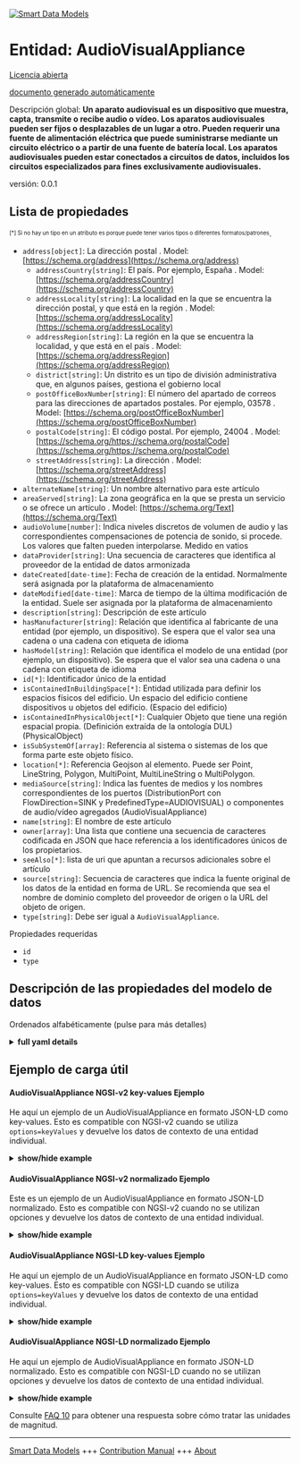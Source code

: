 <!-- 10-Header -->    
[![Smart Data Models](https://smartdatamodels.org/wp-content/uploads/2022/01/SmartDataModels_logo.png "Logo")](https://smartdatamodels.org)    
Entidad: AudioVisualAppliance    
=============================<!-- /10-Header -->    
<!-- 15-License -->    
[Licencia abierta](https://github.com/smart-data-models//dataModel.S4BLDG/blob/master/AudioVisualAppliance/LICENSE.md)    
[documento generado automáticamente](https://docs.google.com/presentation/d/e/2PACX-1vTs-Ng5dIAwkg91oTTUdt8ua7woBXhPnwavZ0FxgR8BsAI_Ek3C5q97Nd94HS8KhP-r_quD4H0fgyt3/pub?start=false&loop=false&delayms=3000#slide=id.gb715ace035_0_60)    
<!-- /15-License -->    
<!-- 20-Description -->    
Descripción global: **Un aparato audiovisual es un dispositivo que muestra, capta, transmite o recibe audio o vídeo.  Los aparatos audiovisuales pueden ser fijos o desplazables de un lugar a otro. Pueden requerir una fuente de alimentación eléctrica que puede suministrarse mediante un circuito eléctrico o a partir de una fuente de batería local. Los aparatos audiovisuales pueden estar conectados a circuitos de datos, incluidos los circuitos especializados para fines exclusivamente audiovisuales.**    
versión: 0.0.1    
<!-- /20-Description -->    
<!-- 30-PropertiesList -->    
## Lista de propiedades    
<sup><sub>[*] Si no hay un tipo en un atributo es porque puede tener varios tipos o diferentes formatos/patrones</sub></sup>.    
- `address[object]`: La dirección postal  . Model: [https://schema.org/address](https://schema.org/address)	- `addressCountry[string]`: El país. Por ejemplo, España  . Model: [https://schema.org/addressCountry](https://schema.org/addressCountry)    
	- `addressLocality[string]`: La localidad en la que se encuentra la dirección postal, y que está en la región  . Model: [https://schema.org/addressLocality](https://schema.org/addressLocality)    
	- `addressRegion[string]`: La región en la que se encuentra la localidad, y que está en el país  . Model: [https://schema.org/addressRegion](https://schema.org/addressRegion)    
	- `district[string]`: Un distrito es un tipo de división administrativa que, en algunos países, gestiona el gobierno local      
	- `postOfficeBoxNumber[string]`: El número del apartado de correos para las direcciones de apartados postales. Por ejemplo, 03578  . Model: [https://schema.org/postOfficeBoxNumber](https://schema.org/postOfficeBoxNumber)    
	- `postalCode[string]`: El código postal. Por ejemplo, 24004  . Model: [https://schema.org/https://schema.org/postalCode](https://schema.org/https://schema.org/postalCode)    
	- `streetAddress[string]`: La dirección  . Model: [https://schema.org/streetAddress](https://schema.org/streetAddress)    
- `alternateName[string]`: Un nombre alternativo para este artículo  - `areaServed[string]`: La zona geográfica en la que se presta un servicio o se ofrece un artículo  . Model: [https://schema.org/Text](https://schema.org/Text)- `audioVolume[number]`: Indica niveles discretos de volumen de audio y las correspondientes compensaciones de potencia de sonido, si procede. Los valores que falten pueden interpolarse. Medido en vatios  - `dataProvider[string]`: Una secuencia de caracteres que identifica al proveedor de la entidad de datos armonizada  - `dateCreated[date-time]`: Fecha de creación de la entidad. Normalmente será asignada por la plataforma de almacenamiento  - `dateModified[date-time]`: Marca de tiempo de la última modificación de la entidad. Suele ser asignada por la plataforma de almacenamiento  - `description[string]`: Descripción de este artículo  - `hasManufacturer[string]`: Relación que identifica al fabricante de una entidad (por ejemplo, un dispositivo). Se espera que el valor sea una cadena o una cadena con etiqueta de idioma  - `hasModel[string]`: Relación que identifica el modelo de una entidad (por ejemplo, un dispositivo). Se espera que el valor sea una cadena o una cadena con etiqueta de idioma  - `id[*]`: Identificador único de la entidad  - `isContainedInBuildingSpace[*]`: Entidad utilizada para definir los espacios físicos del edificio. Un espacio del edificio contiene dispositivos u objetos del edificio. (Espacio del edificio)  - `isContainedInPhysicalObject[*]`: Cualquier Objeto que tiene una región espacial propia.  (Definición extraída de la ontología DUL) (PhysicalObject)  - `isSubSystemOf[array]`: Referencia al sistema o sistemas de los que forma parte este objeto físico.  - `location[*]`: Referencia Geojson al elemento. Puede ser Point, LineString, Polygon, MultiPoint, MultiLineString o MultiPolygon.  - `mediaSource[string]`: Indica las fuentes de medios y los nombres correspondientes de los puertos (DistributionPort con FlowDirection=SINK y PredefinedType=AUDIOVISUAL) o componentes de audio/vídeo agregados (AudioVisualAppliance)  - `name[string]`: El nombre de este artículo  - `owner[array]`: Una lista que contiene una secuencia de caracteres codificada en JSON que hace referencia a los identificadores únicos de los propietarios.  - `seeAlso[*]`: lista de uri que apuntan a recursos adicionales sobre el artículo  - `source[string]`: Secuencia de caracteres que indica la fuente original de los datos de la entidad en forma de URL. Se recomienda que sea el nombre de dominio completo del proveedor de origen o la URL del objeto de origen.  - `type[string]`: Debe ser igual a `AudioVisualAppliance`.  <!-- /30-PropertiesList -->    
<!-- 35-RequiredProperties -->    
Propiedades requeridas    
- `id`  - `type`  <!-- /35-RequiredProperties -->    
<!-- 40-RequiredProperties -->    
<!-- /40-RequiredProperties -->    
<!-- 50-DataModelHeader -->    
## Descripción de las propiedades del modelo de datos    
Ordenados alfabéticamente (pulse para más detalles)    
<!-- /50-DataModelHeader -->    
<!-- 60-ModelYaml -->    
<details><summary><strong>full yaml details</strong></summary>      
```yaml    
AudioVisualAppliance:      
  description: 'An audio-visual appliance is a device that displays, captures, transmits, or receives audio or video.  Audio-visual appliances may be fixed in place or may be able to be moved from one space to another. They may require an electrical supply that may be supplied either by an electrical circuit or provided from a local battery source. Audio-visual appliances may be connected to data circuits including specialist circuits for audio visual purposes only.'      
  properties:      
    address:      
      description: The mailing address      
      properties:      
        addressCountry:      
          description: 'The country. For example, Spain'      
          type: string      
          x-ngsi:      
            model: https://schema.org/addressCountry      
            type: Property      
        addressLocality:      
          description: 'The locality in which the street address is, and which is in the region'      
          type: string      
          x-ngsi:      
            model: https://schema.org/addressLocality      
            type: Property      
        addressRegion:      
          description: 'The region in which the locality is, and which is in the country'      
          type: string      
          x-ngsi:      
            model: https://schema.org/addressRegion      
            type: Property      
        district:      
          description: 'A district is a type of administrative division that, in some countries, is managed by the local government'      
          type: string      
          x-ngsi:      
            type: Property      
        postOfficeBoxNumber:      
          description: 'The post office box number for PO box addresses. For example, 03578'      
          type: string      
          x-ngsi:      
            model: https://schema.org/postOfficeBoxNumber      
            type: Property      
        postalCode:      
          description: 'The postal code. For example, 24004'      
          type: string      
          x-ngsi:      
            model: https://schema.org/https://schema.org/postalCode      
            type: Property      
        streetAddress:      
          description: The street address      
          type: string      
          x-ngsi:      
            model: https://schema.org/streetAddress      
            type: Property      
        streetNr:      
          description: Number identifying a specific property on a public street      
          type: string      
          x-ngsi:      
            type: Property      
      type: object      
      x-ngsi:      
        model: https://schema.org/address      
        type: Property      
    alternateName:      
      description: An alternative name for this item      
      type: string      
      x-ngsi:      
        type: Property      
    areaServed:      
      description: The geographic area where a service or offered item is provided      
      type: string      
      x-ngsi:      
        model: https://schema.org/Text      
        type: Property      
    audioVolume:      
      description: 'Indicates discrete audio volume levels and corresponding sound power offsets, if applicable. Missing values may be interpolated. Measured in watts'      
      type: number      
      x-ngsi:      
        type: Property      
    dataProvider:      
      description: A sequence of characters identifying the provider of the harmonised data entity      
      type: string      
      x-ngsi:      
        type: Property      
    dateCreated:      
      description: Entity creation timestamp. This will usually be allocated by the storage platform      
      format: date-time      
      type: string      
      x-ngsi:      
        type: Property      
    dateModified:      
      description: Timestamp of the last modification of the entity. This will usually be allocated by the storage platform      
      format: date-time      
      type: string      
      x-ngsi:      
        type: Property      
    description:      
      description: A description of this item      
      type: string      
      x-ngsi:      
        type: Property      
    hasManufacturer:      
      description: 'A relationship identifying the manufacturer of an entity (e.g., device). The value is expected to be a string or a string with language tag'      
      type: string      
      x-ngsi:      
        type: Property      
    hasModel:      
      description: 'A relationship identifying the model of an entity (e.g., device). The value is expected to be a string or a string with language tag'      
      type: string      
      x-ngsi:      
        type: Property      
    id:      
      anyOf:      
        - description: Identifier format of any NGSI entity      
          maxLength: 256      
          minLength: 1      
          pattern: ^[\w\-\.\{\}\$\+\*\[\]`|~^@!,:\\]+$      
          type: string      
          x-ngsi:      
            type: Property      
        - description: Identifier format of any NGSI entity      
          format: uri      
          type: string      
          x-ngsi:      
            type: Property      
      description: Unique identifier of the entity      
      x-ngsi:      
        type: Property      
    isContainedInBuildingSpace:      
      anyOf:      
        - description: Identifier format of any NGSI entity      
          maxLength: 256      
          minLength: 1      
          pattern: ^[\w\-\.\{\}\$\+\*\[\]`|~^@!,:\\]+$      
          type: string      
          x-ngsi:      
            type: Property      
        - description: Identifier format of any NGSI entity      
          format: uri      
          type: string      
          x-ngsi:      
            type: Property      
      description: An entity used to define the physical spaces of the building. A building space contains devices or building objects. (BuildingSpace)      
      x-ngsi:      
        type: Property      
    isContainedInPhysicalObject:      
      anyOf:      
        - description: Identifier format of any NGSI entity      
          maxLength: 256      
          minLength: 1      
          pattern: ^[\w\-\.\{\}\$\+\*\[\]`|~^@!,:\\]+$      
          type: string      
          x-ngsi:      
            type: Property      
        - description: Identifier format of any NGSI entity      
          format: uri      
          type: string      
          x-ngsi:      
            type: Property      
      description: Any Object that has a proper space region.  (Definition extracted from DUL ontology) (PhysicalObject)      
      x-ngsi:      
        type: Property      
    isSubSystemOf:      
      description: A reference to a system(s) that this Physical Object is part of      
      items:      
        anyOf:      
          - description: Identifier format of any NGSI entity      
            maxLength: 256      
            minLength: 1      
            pattern: ^[\w\-\.\{\}\$\+\*\[\]`|~^@!,:\\]+$      
            type: string      
            x-ngsi:      
              type: Property      
          - description: Identifier format of any NGSI entity      
            format: uri      
            type: string      
            x-ngsi:      
              type: Property      
        description: Unique identifier of the entity      
        x-ngsi:      
          type: Property      
      type: array      
      x-ngsi:      
        type: Relationship      
    location:      
      description: 'Geojson reference to the item. It can be Point, LineString, Polygon, MultiPoint, MultiLineString or MultiPolygon'      
      oneOf:      
        - description: Geojson reference to the item. Point      
          properties:      
            bbox:      
              items:      
                type: number      
              minItems: 4      
              type: array      
            coordinates:      
              items:      
                type: number      
              minItems: 2      
              type: array      
            type:      
              enum:      
                - Point      
              type: string      
          required:      
            - type      
            - coordinates      
          title: GeoJSON Point      
          type: object      
          x-ngsi:      
            type: GeoProperty      
        - description: Geojson reference to the item. LineString      
          properties:      
            bbox:      
              items:      
                type: number      
              minItems: 4      
              type: array      
            coordinates:      
              items:      
                items:      
                  type: number      
                minItems: 2      
                type: array      
              minItems: 2      
              type: array      
            type:      
              enum:      
                - LineString      
              type: string      
          required:      
            - type      
            - coordinates      
          title: GeoJSON LineString      
          type: object      
          x-ngsi:      
            type: GeoProperty      
        - description: Geojson reference to the item. Polygon      
          properties:      
            bbox:      
              items:      
                type: number      
              minItems: 4      
              type: array      
            coordinates:      
              items:      
                items:      
                  items:      
                    type: number      
                  minItems: 2      
                  type: array      
                minItems: 4      
                type: array      
              type: array      
            type:      
              enum:      
                - Polygon      
              type: string      
          required:      
            - type      
            - coordinates      
          title: GeoJSON Polygon      
          type: object      
          x-ngsi:      
            type: GeoProperty      
        - description: Geojson reference to the item. MultiPoint      
          properties:      
            bbox:      
              items:      
                type: number      
              minItems: 4      
              type: array      
            coordinates:      
              items:      
                items:      
                  type: number      
                minItems: 2      
                type: array      
              type: array      
            type:      
              enum:      
                - MultiPoint      
              type: string      
          required:      
            - type      
            - coordinates      
          title: GeoJSON MultiPoint      
          type: object      
          x-ngsi:      
            type: GeoProperty      
        - description: Geojson reference to the item. MultiLineString      
          properties:      
            bbox:      
              items:      
                type: number      
              minItems: 4      
              type: array      
            coordinates:      
              items:      
                items:      
                  items:      
                    type: number      
                  minItems: 2      
                  type: array      
                minItems: 2      
                type: array      
              type: array      
            type:      
              enum:      
                - MultiLineString      
              type: string      
          required:      
            - type      
            - coordinates      
          title: GeoJSON MultiLineString      
          type: object      
          x-ngsi:      
            type: GeoProperty      
        - description: Geojson reference to the item. MultiLineString      
          properties:      
            bbox:      
              items:      
                type: number      
              minItems: 4      
              type: array      
            coordinates:      
              items:      
                items:      
                  items:      
                    items:      
                      type: number      
                    minItems: 2      
                    type: array      
                  minItems: 4      
                  type: array      
                type: array      
              type: array      
            type:      
              enum:      
                - MultiPolygon      
              type: string      
          required:      
            - type      
            - coordinates      
          title: GeoJSON MultiPolygon      
          type: object      
          x-ngsi:      
            type: GeoProperty      
      x-ngsi:      
        type: GeoProperty      
    mediaSource:      
      description: Indicates media sources and corresponding names of ports (DistributionPort with FlowDirection=SINK and PredefinedType=AUDIOVISUAL) or aggregated audio/video components (AudioVisualAppliance)      
      type: string      
      x-ngsi:      
        type: Property      
    name:      
      description: The name of this item      
      type: string      
      x-ngsi:      
        type: Property      
    owner:      
      description: A List containing a JSON encoded sequence of characters referencing the unique Ids of the owner(s)      
      items:      
        anyOf:      
          - description: Identifier format of any NGSI entity      
            maxLength: 256      
            minLength: 1      
            pattern: ^[\w\-\.\{\}\$\+\*\[\]`|~^@!,:\\]+$      
            type: string      
            x-ngsi:      
              type: Property      
          - description: Identifier format of any NGSI entity      
            format: uri      
            type: string      
            x-ngsi:      
              type: Property      
        description: Unique identifier of the entity      
        x-ngsi:      
          type: Property      
      type: array      
      x-ngsi:      
        type: Property      
    seeAlso:      
      description: list of uri pointing to additional resources about the item      
      oneOf:      
        - items:      
            format: uri      
            type: string      
          minItems: 1      
          type: array      
        - format: uri      
          type: string      
      x-ngsi:      
        type: Property      
    source:      
      description: 'A sequence of characters giving the original source of the entity data as a URL. Recommended to be the fully qualified domain name of the source provider, or the URL to the source object'      
      type: string      
      x-ngsi:      
        type: Property      
    type:      
      description: It must be equal to `AudioVisualAppliance`      
      enum:      
        - AudioVisualAppliance      
      type: string      
      x-ngsi:      
        type: Property      
  required:      
    - id      
    - type      
  type: object      
  x-derived-from: "https://saref.etsi.org/saref4bldg/v1.1.2/#s4bldg:AudioVisualAppliance"      
  x-disclaimer: 'Redistribution and use in source and binary forms, with or without modification, are permitted  provided that the license conditions are met. Copyleft (c) 2022 Contributors to Smart Data Models Program'      
  x-license-url: https://github.com/smart-data-models/dataModel.S4BLDG/blob/master/AudioVisualAppliance/LICENSE.md      
  x-model-schema: https://smart-data-models.github.com/dataModel.SAREF4BLDG/AudioVisualAppliance/schema.json      
  x-model-tags: SAREF AudioVisualAppliance      
  x-version: 0.0.1      
```    
</details>      
<!-- /60-ModelYaml -->    
<!-- 70-MiddleNotes -->    
<!-- /70-MiddleNotes -->    
<!-- 80-Examples -->    
## Ejemplo de carga útil    
#### AudioVisualAppliance NGSI-v2 key-values Ejemplo    
He aquí un ejemplo de un AudioVisualAppliance en formato JSON-LD como key-values. Esto es compatible con NGSI-v2 cuando se utiliza `options=keyValues` y devuelve los datos de contexto de una entidad individual.    
<details><summary><strong>show/hide example</strong></summary>      
```json  
{  
  "id": "urn:ngsi-ld:AudioVisualAppliance:82b14ee9-5b80-497e-bad3-69a107039615",  
  "type": "AudioVisualAppliance",  
  "audioVolume": 0.7567380902263041,  
  "mediaSource": "HDD",  
  "isContainedInBuildingSpace": "urn:ngsi-ld:BuildingSpace:5389ff9f-388f-4429-8118-01465a26104a",  
  "isContainedInPhysicalObject": "urn:ngsi-ld:PhysicalObject:aaa7136b-d2f9-494d-ac6a-5b78ce2b423e",  
  "isSubSystemOf": [  
    "urn:ngsi-ld:System:5c7ba113-3867-4a9a-831f-bab2225d9fa2",  
    "urn:ngsi-ld:System:d74ca22c-580c-4d13-9846-42fbbf1d68e4",  
    "urn:ngsi-ld:System:7655fb65-c336-4d20-8f6b-5c5e515eff24"  
  ],  
  "hasManufacturer": "AudioVisualAppliance Company Inc.",  
  "hasModel": "AudioVisualAppliance 0.1.2",  
  "dateCreated": "2023-01-25T16:14:55Z",  
  "dateModified": "2023-01-26T00:10:16Z",  
  "source": "Import",  
  "name": "AudioVisualAppliance",  
  "alternateName": "AudioVisualAppliance type 2",  
  "description": "AudioVisualAppliance of limited AudioVisualAppliance types",  
  "dataProvider": "IFC file"  
}  
```  
</details>    
#### AudioVisualAppliance NGSI-v2 normalizado Ejemplo    
Este es un ejemplo de un AudioVisualAppliance en formato JSON-LD normalizado. Esto es compatible con NGSI-v2 cuando no se utilizan opciones y devuelve los datos de contexto de una entidad individual.    
<details><summary><strong>show/hide example</strong></summary>      
```json  
{  
  "id": "urn:ngsi-ld:AudioVisualAppliance:9fa87e19-45b4-4d9e-bde2-1a97fd680d44",  
  "type": "AudioVisualAppliance",  
  "audioVolume": {  
    "type": "Number",  
    "value": 0.7152710089989837  
  },  
  "mediaSource": {  
    "type": "Text",  
    "value": "deliver"  
  },  
  "isContainedInBuildingSpace": {  
    "type": "Text",  
    "value": "urn:ngsi-ld:BuildingSpace:395ad84f-d596-466e-95d5-eabc54236844"  
  },  
  "isContainedInPhysicalObject": {  
    "type": "Text",  
    "value": "urn:ngsi-ld:PhysicalObject:9034fa54-28a8-4537-82d0-4c500204f2ac"  
  },  
  "isSubSystemOf": {  
    "type": "StructuredValue",  
    "value": [  
      "urn:ngsi-ld:System:acd641b3-a81b-4fbb-9435-3ac2910349f3",  
      "urn:ngsi-ld:System:2f600c38-4896-445a-8781-d52bffbbd8dc",  
      "urn:ngsi-ld:System:03fca7e3-0791-4fed-976c-8392d39e187d"  
    ]  
  },  
  "hasManufacturer": {  
    "type": "Text",  
    "value": "AudioVisualAppliance Company Inc."  
  },  
  "hasModel": {  
    "type": "Text",  
    "value": "AudioVisualAppliance 0.1.2"  
  },  
  "dateCreated": {  
    "type": "DateTime",  
    "value": "2023-01-26T11:45:27.9326032+01:00"  
  },  
  "dateModified": {  
    "type": "DateTime",  
    "value": "2023-01-26T04:22:01.2237776+01:00"  
  },  
  "source": {  
    "type": "Text",  
    "value": "Import"  
  },  
  "name": {  
    "type": "Text",  
    "value": "AudioVisualAppliance"  
  },  
  "alternateName": {  
    "type": "Text",  
    "value": "AudioVisualAppliance type 2"  
  },  
  "description": {  
    "type": "Text",  
    "value": "AudioVisualAppliance of limited AudioVisualAppliance types"  
  },  
  "dataProvider": {  
    "type": "Text",  
    "value": "IFC file"  
  }  
}  
```  
</details>    
#### AudioVisualAppliance NGSI-LD key-values Ejemplo    
He aquí un ejemplo de un AudioVisualAppliance en formato JSON-LD como key-values. Esto es compatible con NGSI-LD cuando se utiliza `options=keyValues` y devuelve los datos de contexto de una entidad individual.    
<details><summary><strong>show/hide example</strong></summary>      
```json  
{  
  "id": "urn:ngsi-ld:AudioVisualAppliance:a41d1d73-322a-464e-880e-8f2f99f6deb7",  
  "type": "AudioVisualAppliance",  
  "audioVolume": 0.45106111153820727,  
  "mediaSource": "eco-centric",  
  "isContainedInBuildingSpace": "urn:ngsi-ld:BuildingSpace:8c627932-e06a-4ae9-b789-0021e562a215",  
  "isContainedInPhysicalObject": "urn:ngsi-ld:PhysicalObject:16c0c4e6-09aa-4086-98ca-5ef2f437274f",  
  "isSubSystemOf": [  
    "urn:ngsi-ld:System:1729ff5f-82ab-4a44-9cd1-a4c90bf0b4d9",  
    "urn:ngsi-ld:System:0520a884-f15e-44ba-bcee-55ef83c76303",  
    "urn:ngsi-ld:System:a94cf276-f44e-4b67-a98d-de563723f919"  
  ],  
  "hasManufacturer": "AudioVisualAppliance Company Inc.",  
  "hasModel": "AudioVisualAppliance 0.1.2",  
  "dateCreated": "2023-01-25T19:10:42Z",  
  "dateModified": "2023-01-26T02:18:21Z",  
  "source": "Import",  
  "name": "AudioVisualAppliance",  
  "alternateName": "AudioVisualAppliance type 2",  
  "description": "AudioVisualAppliance of limited AudioVisualAppliance types",  
  "dataProvider": "IFC file",  
  "@context": [  
    "https://raw.githubusercontent.com/smart-data-models/dataModel.S4BLDG/master/context.jsonld",  
    "https://uri.etsi.org/ngsi-ld/v1/ngsi-ld-core-context.jsonld"  
  ]  
}  
```  
</details>    
#### AudioVisualAppliance NGSI-LD normalizado Ejemplo    
He aquí un ejemplo de AudioVisualAppliance en formato JSON-LD normalizado. Esto es compatible con NGSI-LD cuando no se utilizan opciones y devuelve los datos de contexto de una entidad individual.    
<details><summary><strong>show/hide example</strong></summary>      
```json  
{  
  "id": "urn:ngsi-ld:AudioVisualAppliance:5a3581a9-8282-4896-9b4d-fa504ab5b521",  
  "type": "AudioVisualAppliance",  
  "audioVolume": {  
    "type": "Property",  
    "unitCode": "watts",  
    "observedAt": "2023-01-26T03:27:08Z",  
    "value": 0.5554214508770069  
  },  
  "mediaSource": {  
    "type": "Property",  
    "value": "Cambridgeshire"  
  },  
  "isContainedInBuildingSpace": {  
    "type": "Relationship",  
    "object": "urn:ngsi-ld:BuildingSpace:d8d8ebe8-1ace-4416-bd78-27c7da946369"  
  },  
  "isContainedInPhysicalObject": {  
    "type": "Relationship",  
    "object": "urn:ngsi-ld:PhysicalObject:63dae1f5-8a50-4827-b54f-e2414f37e25b"  
  },  
  "isSubSystemOf": [  
    {  
      "type": "Relationship",  
      "object": "urn:ngsi-ld:System:78a298bd-06b7-463a-9b71-e7639da4a4cd"  
    },  
    {  
      "type": "Relationship",  
      "object": "urn:ngsi-ld:System:cc6fdf1e-6a7d-4105-9ecc-767efaf48d91"  
    },  
    {  
      "type": "Relationship",  
      "object": "urn:ngsi-ld:System:5ba5bb3a-f4c8-4070-9135-127d7bd968fe"  
    }  
  ],  
  "hasManufacturer": {  
    "type": "Property",  
    "value": "AudioVisualAppliance Company Inc."  
  },  
  "hasModel": {  
    "type": "Property",  
    "value": "AudioVisualAppliance 0.1.2"  
  },  
  "dateCreated": {  
    "type": "Property",  
    "value": "2023-01-25T18:02:34Z"  
  },  
  "dateModified": {  
    "type": "Property",  
    "value": "2023-01-25T21:12:54Z"  
  },  
  "source": {  
    "type": "Property",  
    "value": "Import"  
  },  
  "name": {  
    "type": "Property",  
    "value": "AudioVisualAppliance"  
  },  
  "alternateName": {  
    "type": "Property",  
    "value": "AudioVisualAppliance type 2"  
  },  
  "description": {  
    "type": "Property",  
    "value": "AudioVisualAppliance of limited AudioVisualAppliance types"  
  },  
  "dataProvider": {  
    "type": "Property",  
    "value": "IFC file"  
  },  
  "@context": [  
    "https://raw.githubusercontent.com/smart-data-models/dataModel.S4BLDG/master/context.jsonld",  
    "https://uri.etsi.org/ngsi-ld/v1/ngsi-ld-core-context.jsonld"  
  ]  
}  
```  
</details><!-- /80-Examples -->    
<!-- 90-FooterNotes -->    
<!-- /90-FooterNotes -->    
<!-- 95-Units -->    
Consulte [FAQ 10](https://smartdatamodels.org/index.php/faqs/) para obtener una respuesta sobre cómo tratar las unidades de magnitud.    
<!-- /95-Units -->    
<!-- 97-LastFooter -->    
---    
[Smart Data Models](https://smartdatamodels.org) +++ [Contribution Manual](https://bit.ly/contribution_manual) +++ [About](https://bit.ly/Introduction_SDM)<!-- /97-LastFooter -->    
